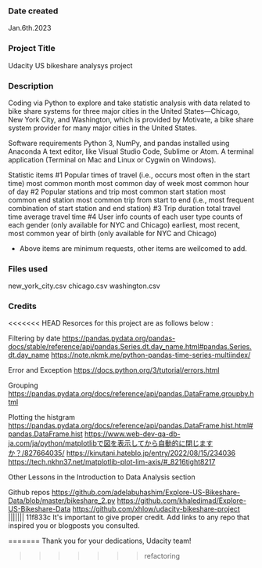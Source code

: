 ### Date created
Jan.6th.2023

### Project Title
Udacity US bikeshare analysys project

### Description
Coding via Python to explore and take statistic analysis with data related to bike share systems for three major cities in the United States—Chicago, New York City, and Washington, which is provided by Motivate, a bike share system provider for many major cities in the United States.

Software requirements
  Python 3, NumPy, and pandas installed using Anaconda
  A text editor, like Visual Studio Code, Sublime or Atom.
  A terminal application (Terminal on Mac and Linux or Cygwin on Windows).

Statistic items
#1 Popular times of travel (i.e., occurs most often in the start time)
  most common month
  most common day of week
  most common hour of day
#2 Popular stations and trip
  most common start station
  most common end station
  most common trip from start to end (i.e., most frequent combination of start station and end station)
#3 Trip duration
  total travel time
  average travel time
#4 User info
  counts of each user type
  counts of each gender (only available for NYC and Chicago)
  earliest, most recent, most common year of birth (only available for NYC and Chicago)
* Above items are minimum requests, other items are weilcomed to add.

### Files used
new_york_city.csv 
chicago.csv 
washington.csv

### Credits
<<<<<<< HEAD
Resorces for this project are as follows below : 

Filtering by date
 https://pandas.pydata.org/pandas-docs/stable/reference/api/pandas.Series.dt.day_name.html#pandas.Series.dt.day_name
 https://note.nkmk.me/python-pandas-time-series-multiindex/

Error and Exception
 https://docs.python.org/3/tutorial/errors.html

Grouping
 https://pandas.pydata.org/docs/reference/api/pandas.DataFrame.groupby.html

Plotting the histgram
 https://pandas.pydata.org/docs/reference/api/pandas.DataFrame.hist.html#pandas.DataFrame.hist
 https://www.web-dev-qa-db-ja.com/ja/python/matplotlibで図を表示してから自動的に閉じますか？/827664035/
 https://kinutani.hateblo.jp/entry/2022/08/15/234036
 https://tech.nkhn37.net/matplotlib-plot-lim-axis/#_8216tight8217

Other
 Lessons in the Introduction to Data Analysis section 

Github repos
 https://github.com/adelabuhashim/Explore-US-Bikeshare-Data/blob/master/bikeshare_2.py
 https://github.com/khaledimad/Explore-US-Bikeshare-Data
 https://github.com/xhlow/udacity-bikeshare-project
||||||| 11f833c
It's important to give proper credit. Add links to any repo that inspired you or blogposts you consulted.

=======
 Thank you for your dedications, Udacity team!
>>>>>>> refactoring
